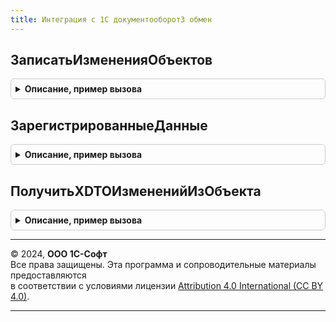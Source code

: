 ```yaml
---
title: Интеграция с 1С документооборот3 обмен
---
```



## ЗаписатьИзмененияОбъектов
<details style="margin: 1em 0; padding: 0.5em; border: 1px solid #ccc; border-radius: 6px;">

<summary style="font-weight: bold; cursor: pointer;">Описание, пример вызова</summary>

```bsl

// Помещает изменения в базу и возвращает ответ на запрос DMILPutChangesRequest.
//
// Параметры:
//   Сообщение - ОбъектXDTO - объект XDTO типа DMILPutChangesRequest:
//     * messageData - ДвоичныеДанные
//
// Возвращаемое значение:
//   ОбъектXDTO - объект XDTO типа DMILPutChangesResponse или DMILError.
//
Функция ЗаписатьИзмененияОбъектов(Сообщение) Экспорт
```

Пример вызова
```bsl
Результат = ИнтеграцияС1СДокументооборот3Обмен.ЗаписатьИзмененияОбъектов(Сообщение) 
```
</details>

## ЗарегистрированныеДанные
<details style="margin: 1em 0; padding: 0.5em; border: 1px solid #ccc; border-radius: 6px;">

<summary style="font-weight: bold; cursor: pointer;">Описание, пример вызова</summary>

```bsl

// Возвращает измененные объекты, интегрированные с 1С:Документооборотом, и готовые к выгрузке.
//
// Параметры:
//   Прокси - WSПрокси - объект для подключения к web-сервисам Документооборота.
//   УзелОбмена - ПланОбменаСсылка.ИнтеграцияС1СДокументооборотомПереопределяемый - узел, по которому нужно
//     получить изменения.
//   ОбъектыКУдалениюИзРегистрацииИзменений - Массив из ЛюбаяСсылка - неявно возвращаемое значение,
//     содержит ссылки на объекты, не требующие выгрузки, и на успешно отправленные объекты.
//
// Возвращаемое значение:
//   Массив из Структура:
//     * Объект - ЛюбаяСсылка
//     * ТипОбъектаДО - Строка
//     * ИдентификаторОбъектаДО - Строка
//     * СписокВыражений - СписокXDTO
//     * ПечатныеФормы - СписокXDTO
//     * ТипыФайловПечатныхФорм - СписокXDTO
//     * ПравилоЗагрузкиВДО - ОбъектXDTO
//
Функция ЗарегистрированныеДанные(Прокси, УзелОбмена, ОбъектыКУдалениюИзРегистрацииИзменений) Экспорт
```

Пример вызова
```bsl
Результат = ИнтеграцияС1СДокументооборот3Обмен.ЗарегистрированныеДанные(Прокси, УзелОбмена, ОбъектыКУдалениюИзРегистрацииИзменений) 
```
</details>

## ПолучитьXDTOИзмененийИзОбъекта
<details style="margin: 1em 0; padding: 0.5em; border: 1px solid #ccc; border-radius: 6px;">

<summary style="font-weight: bold; cursor: pointer;">Описание, пример вызова</summary>

```bsl

// Возвращает объект XDTO, содержащий обновляемые изменения объекта.
//
// Параметры:
//   Прокси - WSПрокси - объект для подключения к web-сервисам Документооборота.
//   ДанныеОбъекта - См. ИнтеграцияС1СДокументооборот3Обмен.ЗарегистрированныеДанные
//   КонтрольОтправкиФайлов - см. ИнтеграцияС1СДокументооборотБазоваяФункциональность.КонтрольОтправкиФайлов
//
// Возвращаемое значение:
//   ОбъектXDTO
//
Функция ПолучитьXDTOИзмененийИзОбъекта(Прокси, ДанныеОбъекта, КонтрольОтправкиФайлов) Экспорт
```

Пример вызова
```bsl
Результат = ИнтеграцияС1СДокументооборот3Обмен.ПолучитьXDTOИзмененийИзОбъекта(Прокси, ДанныеОбъекта, КонтрольОтправкиФайлов) 
```
</details>

---

© 2024, **ООО 1С-Софт**  
Все права защищены. Эта программа и сопроводительные материалы предоставляются  
в соответствии с условиями лицензии [Attribution 4.0 International (CC BY 4.0)](https://creativecommons.org/licenses/by/4.0/legalcode).

---

